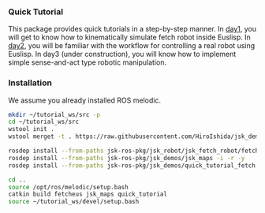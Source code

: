 ### Quick Tutorial
This package provides quick tutorials in a step-by-step manner. In [day1](day1.md), you will get to know how to kinematically simulate fetch robot inside Euslisp. In [day2](day2.md), you will be familiar with the workflow for controlling a real robot using Euslisp. In day3 (under construction), you will know how to implement simple sense-and-act type robotic manipulation.

### Installation
We assume you already installed ROS melodic.

```bash
mkdir ~/tutorial_ws/src -p
cd ~/tutorial_ws/src
wstool init .
wstool merget -t . https://raw.githubusercontent.com/HiroIshida/jsk_demos/add_quick_tutorial/quick_tuorial_fetch/quick_tutorial.rosinstall

rosdep install --from-paths jsk-ros-pkg/jsk_robot/jsk_fetch_robot/fetcheus -i -r -y
rosdep install --from-paths jsk-ros-pkg/jsk_demos/jsk_maps -i -r -y
rosdep install --from-paths jsk-ros-pkg/jsk_demos/quick_tutorial_fetch -i -r -y

cd ..
source /opt/ros/melodic/setup.bash
catkin build fetcheus jsk_maps quick_tutorial
source ~/tutorial_ws/devel/setup.bash
```
